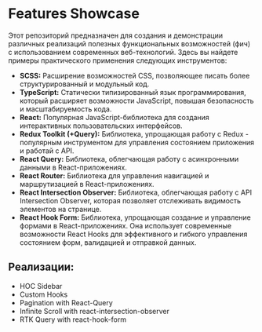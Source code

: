 # Features Showcase

Этот репозиторий предназначен для создания и демонстрации различных реализаций полезных функциональных возможностей (фич) с использованием современных веб-технологий. Здесь вы найдете примеры практического применения следующих инструментов:

- <b>SCSS:</b> Расширение возможностей CSS, позволяющее писать более структурированный и модульный код.
- <b>TypeScript:</b> Статически типизированный язык программирования, который расширяет возможности JavaScript, повышая безопасность и масштабируемость кода.
- <b>React:</b> Популярная JavaScript-библиотека для создания интерактивных пользовательских интерфейсов.
- <b>Redux Toolkit (+Query):</b> Библиотека, упрощающая работу с Redux - популярным инструментом для управления состоянием приложения и работай с API.
- <b>React Query:</b> Библиотека, облегчающая работу с асинхронными данными в React-приложениях.
- <b>React Router:</b> Библиотека для управления навигацией и маршрутизацией в React-приложениях.
- <b>React Intersection Observer:</b> Библиотека, облегчающая работу с API Intersection Observer, которая позволяет отслеживать видимость элементов на странице.
- <b>React Hook Form:</b> Библиотека, упрощающая создание и управление формами в React-приложениях. Она использует современные возможности React Hooks для эффективного и гибкого управления состоянием форм, валидацией и отправкой данных.

## Реализации:

- HOC Sidebar
- Custom Hooks
- Pagination with React-Query
- Infinite Scroll with react-intersection-observer
- RTK Query with react-hook-form




